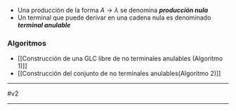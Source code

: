 - Una producción de la forma $A\rightarrow\lambda$ se denomina ***producción nula***
- Un terminal que puede derivar en una cadena nula es denominado ***terminal anulable***
### Algoritmos

- [[Construcción de una GLC libre de no terminales anulables (Algoritmo 1)]] 
- [[Construcción del conjunto de no terminales anulables(Algoritmo 2)]] 

***
#v2 
***

